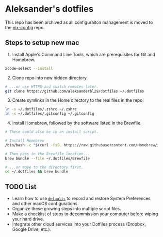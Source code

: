 # Aleksander's dotfiles

This repo has been archived as all configuraiton management is moved to the [nix-config](https://github.com/aleksanderbl29/nix-config) repo.

## Steps to setup new mac

1. Install Apple's Command Line Tools, which are prerequisites for Git and Homebrew.

```zsh
xcode-select --install
```

2. Clone repo into new hidden directory.

```zsh
# ...or use HTTPS and switch remotes later.
git clone https://github.com/aleksanderbl29/dotfiles ~/.dotfiles
```


3. Create symlinks in the Home directory to the real files in the repo.

```zsh
ln -s ~/.dotfiles/.zshrc ~/.zshrc
ln -s ~/.dotfiles/.gitconfig ~/.gitconfig
```


4. Install Homebrew, followed by the software listed in the Brewfile.

```zsh
# These could also be in an install script.

# Install Homebrew
/bin/bash -c "$(curl -fsSL https://raw.githubusercontent.com/Homebrew/install/HEAD/install.sh)"

# Then pass in the Brewfile location...
brew bundle --file ~/.dotfiles/Brewfile

# ...or move to the directory first.
cd ~/.dotfiles && brew bundle
```

## TODO List

- Learn how to use [`defaults`](https://macos-defaults.com/#%F0%9F%99%8B-what-s-a-defaults-command) to record and restore System Preferences and other macOS configurations.
- Organize these growing steps into multiple script files.
- Make a checklist of steps to decommission your computer before wiping your hard drive.
- Integrate other cloud services into your Dotfiles process (Dropbox, Google Drive, etc.).
